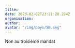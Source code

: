 ```yaml
---
title: 
date: 2023-02-02T23:21:28.204Z
organisation: 
author: 
avatar: "/img/pays/SN.svg"
---
```


Non au troisième mandat